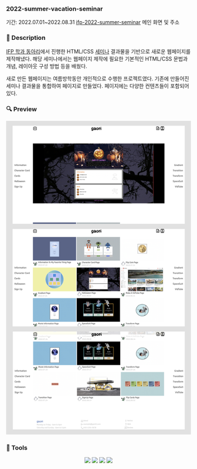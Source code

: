 ### 2022-summer-vacation-seminar

기간: 2022.07.01~2022.08.31
[ifp-2022-summer-seminar](https://ifp-2022-summer-seminar.netlify.app/)
메인 화면 및 주소

### 📝 Description

[IFP 학과 동아리](<(https://github.com/IDU-IFP)>)에서 진행한 HTML/CSS [세미나](https://github.com/IDU-IFP/ifp-2022-summer-vacation-seminar) 결과물을 기반으로 새로운 웹페이지를 제작해냈다. 해당 세미나에서는 웹페이지 제작에 필요한 기본적인 HTML/CSS 문법과 개념, 레이아웃 구성 방법 등을 배웠다.

새로 만든 웹페이지는 여름방학동안 개인적으로 수행한 프로젝트였다. 기존에 만들어진 세미나 결과물을 통합하여 페이지로 만들었다. 페이지에는 다양한 컨텐츠들이 포함되어 있다.

### 🔍 Preview

![seminarImg](./images/seminarImg.png)

### **🧰 Tools**

<p align="center">
  <img src="https://img.shields.io/badge/HTML-white?logo=html5"/>
  <img src= "https://img.shields.io/badge/CSS-blue?logo=css3"/>
  <img src="https://img.shields.io/badge/GitHub-100000?logo=github" />
  <img src= "https://img.shields.io/badge/Git-FF4500?logo=git&logoColor=white"/>
</p>
